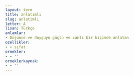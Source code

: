 ```yaml
---
layout: term
title: anlatımlı
slug: anlatimli
letter: A
lisan: Türkçe
anlamlar:
- Düşünce ve duyguyu güçlü ve canlı bir biçimde anlatan
ozellikler:
- - sıfat
ornekler:
- - ''
orneklerkaynak:
- - ''
---
```


